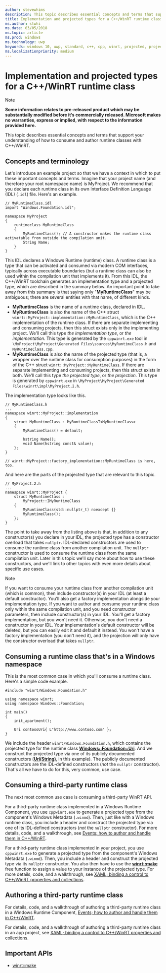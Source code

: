```yaml
---
author: stevewhims
description: This topic describes essential concepts and terms that support your understanding of how to consume and author runtime classes with C++/WinRT.
title: Implementation and projected types for a C++/WinRT runtime class
ms.author: stwhi
ms.date: 03/05/2018
ms.topic: article
ms.prod: windows
ms.technology: uwp
keywords: windows 10, uwp, standard, c++, cpp, winrt, projected, projection, implementation, runtime class, activation
ms.localizationpriority: medium
---
```


# Implementation and projected types for a C++/WinRT runtime class
> [!NOTE]
> **Some information relates to pre-released product which may be substantially modified before it’s commercially released. Microsoft makes no warranties, express or implied, with respect to the information provided here.**

This topic describes essential concepts and terms that support your understanding of how to consume and author runtime classes with C++/WinRT.

## Concepts and terminology
Let's introduce an example project so that we have a context in which to put these important concepts and terms. Imagine that your project name (and therefore your root namespace name) is MyProject. We recommend that you declare each runtime class in its own Interface Definition Language (IDL) (`.idl`) file. Here's an example.

```idl
// MyRuntimeClass.idl
import "Windows.Foundation.idl";

namespace MyProject
{
	runtimeclass MyRuntimeClass
	{
		MyRuntimeClass(); // A constructor makes the runtime class activatable from outside the compilation unit.
		String Name;
	}
}
```

This IDL declares a Windows Runtime (runtime) class. A runtime class is a type that can be activated and consumed via modern COM interfaces, typically across executable boundaries (but a runtime class can also be used within the compilation unit that implements it). From this IDL, the C++/WinRT toolchain generates an implementation type and a projected type, which are described in the summary below. An important point to take away from this summary is that saying only "**MyRuntimeClass**" may be ambiguous; there are several entities with that name, of different kinds.

- **MyRuntimeClass** is the name of a runtime class, declared in IDL.
- **MyRuntimeClass** is also the name of the C++ struct `winrt::MyProject::implementation::MyRuntimeClass`, which is the C++ implementation of the runtime class. If there are separate implementing and consuming projects, then this struct exists only in the implementing project. We'll call this type *the implementation type*, or *the implementation*. This type is generated by the `cppwinrt.exe` tool in `\MyProject\MyProject\Generated Files\sources\MyRuntimeClass.h` and `MyRuntimeClass.cpp`.
- **MyRuntimeClass** is also the name of the projected type (that is, a wrapper over the runtime class for consumption purposes) in the form of the C++ struct `winrt::MyProject::MyRuntimeClass`. If there are separate implementing and consuming projects, then this struct exists in both. We'll call this type *the projected type*, or *the projection*. This type is generated by `cppwinrt.exe` in `\MyProject\MyProject\Generated Files\winrt\impl\MyProject.2.h`.

The implementation type looks like this.

```cppwinrt
// MyRuntimeClass.h
...
namespace winrt::MyProject::implementation
{
	struct MyRuntimeClass : MyRuntimeClassT<MyRuntimeClass>
	{
		MyRuntimeClass() = default;

		hstring Name();
		void Name(hstring const& value);
	};
}

// winrt::MyProject::factory_implementation::MyRuntimeClass is here, too.
```

And here are the parts of the projected type that are relevant to this topic.

```cppwinrt
// MyProject.2.h
...
namespace winrt::MyProject {
	struct MyRuntimeClass :
		MyProject::IMyRuntimeClass
	{
		MyRuntimeClass(std::nullptr_t) noexcept {}
		MyRuntimeClass();
	};
}
```

The point to take away from the listing above is that, in addition to any constructor(s) you declare in your IDL, the projected type has a constructor overload that takes `nullptr`. IDL-declared constructors are used to consume the runtime class from another compilation unit. The `nullptr` constructor is used to consume the runtime class from the same compilation unit. Later in this topic we'll say more about how to use these constructors, and we'll link to other topics with even more details about specific use cases.

> [!NOTE]
> If you want to consume your runtime class from another compilation unit (which is common), then include constructor(s) in your IDL (at least a default constructor). You'll also get a factory implementation alongside your implementation type.
> If you want to author and consume your runtime class only within the same 
compilation unit, and you need constructor parameters, then include constructor(s) in your IDL. You'll get a factory implementation, but you won't need it.
> Otherwise, you don't need a constructor in your IDL. Your implementation's default constructor will be deleted, but you can easily edit it and default it instead. You won't have a factory implementation (you don't need it), and the projection will only have the constructor overload that takes `nullptr`.

## Consuming a runtime class that's in a Windows namespace
This is the most common case in which you'll consume a runtime class. Here's a simple code example.

```cppwinrt
#include "winrt/Windows.Foundation.h"

using namespace winrt;
using namespace Windows::Foundation;

int main()
{
	init_apartment();

	Uri contosoUri{ L"http://www.contoso.com" };
}
```

We include the header `winrt/Windows.Foundation.h`, which contains the projected type for the runtime class [**Windows::Foundation::Uri**](/uwp/api/windows.foundation.uri?branch=live). And we construct the projected type via one of its publicly documented constructors ([**Uri(String)**](/uwp/api/windows.foundation.uri?branch=live#Windows_Foundation_Uri__ctor_System_String_), in this example). The publicly documented constructors are the IDL-defined constructors (*not* the `nullptr` constructor). That's all we have to do for this, very common, use case.

## Consuming a third-party runtime class
The next most common use case is consuming a third-party WinRT API.

For a third-party runtime class implemented in a Windows Runtime Component, you use `cppwinrt.exe` to generate a projected type from the component's Windows Metadata (`.winmd`). Then, just like with a Windows runtime class, you include a header and construct the projected type via one of its IDL-defined constructors (*not* the `nullptr` constructor). For more details, code, and a walkthrough, see [Events; how to author and handle them in C++/WinRT](events-author-handle#create-a-core-app-bankaccountcoreapp-to-test-the-windows-runtime-component).

For a third-party runtime class implemented in your project, you use `cppwinrt.exe` to generate a projected type from the component's Windows Metadata (`.winmd`). Then, you include a header and construct the projected type via its `nullptr` constructor. You also then have to use the [**winrt::make**](/uwp/cpp-ref-for-winrt/make?branch=live) free function to assign a value to your instance of the projected type. For more details, code, and a walkthrough, see [XAML; binding a control to C++/WinRT properties and collections](binding-prop-collection#add-a-property-of-type-BookSku-to-MainPage).

## Authoring a third-party runtime class
For details, code, and a walkthrough of authoring a third-party runtime class in a Windows Runtime Component, [Events; how to author and handle them in C++/WinRT](events-author-handle.md).

For details, code, and a walkthrough of authoring a third-party runtime class in an app project, see [XAML; binding a control to C++/WinRT properties and collections](binding-prop-collection.md).

## Important APIs
* [winrt::make](/uwp/cpp-ref-for-winrt/make?branch=live)
